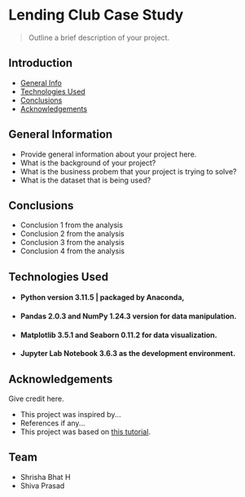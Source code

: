 # Lending Club Case Study
> Outline a brief description of your project.


## Introduction
* [General Info](#general-information)
* [Technologies Used](#technologies-used)
* [Conclusions](#conclusions)
* [Acknowledgements](#acknowledgements)

<!-- You can include any other section that is pertinent to your problem -->

## General Information
- Provide general information about your project here.
- What is the background of your project?
- What is the business probem that your project is trying to solve?
- What is the dataset that is being used?

<!-- You don't have to answer all the questions - just the ones relevant to your project. -->

## Conclusions
- Conclusion 1 from the analysis
- Conclusion 2 from the analysis
- Conclusion 3 from the analysis
- Conclusion 4 from the analysis

<!-- You don't have to answer all the questions - just the ones relevant to your project. -->


## Technologies Used
- #### Python version 3.11.5 | packaged by Anaconda,
- #### Pandas 2.0.3 and   NumPy 1.24.3 version for data manipulation. 
- #### Matplotlib 3.5.1 and Seaborn 0.11.2 for data visualization.
- #### Jupyter Lab Notebook 3.6.3 as the development environment.

<!-- As the libraries versions keep on changing, it is recommended to mention the version of library used in this project -->
## Acknowledgements
Give credit here.
- This project was inspired by...
- References if any...
- This project was based on [this tutorial](https://www.example.com).


## Team
- Shrisha Bhat H
- Shiva Prasad


<!-- Optional -->
<!-- ## License -->
<!-- This project is open source and available under the [... License](). -->

<!-- You don't have to include all sections - just the one's relevant to your project -->
